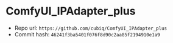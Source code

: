 # ComfyUI_IPAdapter_plus
- Repo url: `https://github.com/cubiq/ComfyUI_IPAdapter_plus`
- Commit hash: `46241f3ba5401f076f8d90c2aa85f2194910e1a9`
